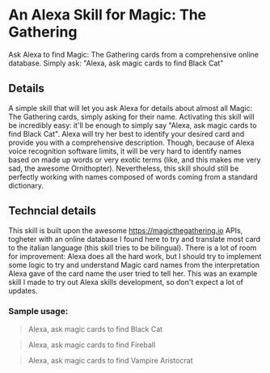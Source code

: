 # An Alexa Skill for Magic: The Gathering

Ask Alexa to find Magic: The Gathering cards from a comprehensive online database. Simply ask: "Alexa, ask magic cards to find Black Cat"

## Details

A simple skill that will let you ask Alexa for details about almost all Magic: The Gathering cards, simply asking for their name. Activating this skill will be incredibly easy: it'll be enough to simply say "Alexa, ask magic cards to find Black Cat". Alexa will try her best to identify your desired card and provide you with a comprehensive description. Though, because of Alexa voice recognition software limits, it will be very hard to identify names based on made up words or very exotic terms (like, and this makes me very sad, the awesome Ornithopter). Nevertheless, this skill should still be perfectly working with names composed of words coming from a standard dictionary.

## Techncial details

This skill is built upon the awesome https://magicthegathering.io APIs, togheter with an online database I found here to try and translate most card to the italian language (this skill tries to be bilingual). There is a lot of room for improvement: Alexa does all the hard work, but I should try to implement some logic to try and understand Magic card names from the interpretation Alexa gave of the card name the user tried to tell her. This was an example skill I made to try out Alexa skills development, so don't expect a lot of updates.

### Sample usage:
> Alexa, ask magic cards to find Black Cat

> Alexa, ask magic cards to find Fireball

> Alexa, ask magic cards to find Vampire Aristocrat